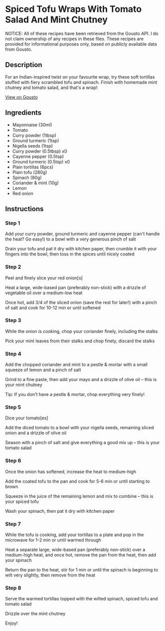 # Spiced Tofu Wraps With Tomato Salad And Mint Chutney

NOTICE: All of these recipes have been retrieved from the Gousto API. I do not claim ownership of any recipes in these files. These recipes are provided for informational purposes only, based on publicly available data from Gousto.

## Description

For an Indian-inspired twist on your favourite wrap, try these soft tortillas stuffed with fiery scrambled tofu and spinach. Finish with homemade mint chutney and tomato salad, and that's a wrap! 

[View on Gousto](https://www.gousto.co.uk/recipes/cookbook/spiced-tofu-wraps-with-mint-chutney)

## Ingredients

- Mayonnaise (30ml)
- Tomato
- Curry powder (1tbsp)
- Ground turmeric (1tsp)
- Nigella seeds (1tsp)
- Curry powder (0.5tbsp) x0
- Cayenne pepper (0.5tsp)
- Ground turmeric (0.5tsp) x0
- Plain tortillas (6pcs)
- Plain tofu (280g)
- Spinach (80g)
- Coriander & mint (10g)
- Lemon
- Red onion

## Instructions


### Step 1

Add your curry powder, ground turmeric and cayenne pepper (can't handle the heat? Go easy!) to a bowl with a very generous pinch of salt

Drain your tofu and pat it dry with kitchen paper, then crumble it with your fingers into the bowl, then toss in the spices until nicely coated


### Step 2

Peel and finely slice your red onion[s]

Heat a large, wide-based pan (preferably non-stick) with a drizzle of vegetable oil over a medium-low heat

Once hot, add 3/4 of the sliced onion (save the rest for later!) with a pinch of salt and cook for 10-12 min or until softened


### Step 3

While the onion is cooking, chop your coriander finely, including the stalks

Pick your mint leaves from their stalks and chop finely, discard the stalks


### Step 4

Add the chopped coriander and mint to a pestle & mortar with a small squeeze of lemon and a pinch of salt

Grind to a fine paste, then add your mayo and a drizzle of olive oil – this is your mint chutney

Tip: If you don't have a pestle & mortar, chop everything very finely!


### Step 5

Dice your tomato[es]

Add the diced tomato to a bowl with your nigella seeds, remaining sliced onion and a drizzle of olive oil

Season with a pinch of salt and give everything a good mix up – this is your tomato salad


### Step 6

Once the onion has softened, increase the heat to medium-high

Add the coated tofu to the pan and cook for 5-6 min or until starting to brown

Squeeze in the juice of the remaining lemon and mix to combine – this is your spiced tofu

Wash your spinach, then pat it dry with kitchen paper


### Step 7

While the tofu is cooking, add your tortillas to a plate and pop in the microwave for 1-2 min or until warmed through

Heat a separate large, wide-based pan (preferably non-stick) over a medium-high heat, and once hot, remove the pan from the heat, then add your spinach

Return the pan to the heat, stir for 1 min or until the spinach is beginning to wilt very slightly, then remove from the heat

### Step 8

Serve the warmed tortillas topped with the wilted spinach, spiced tofu and tomato salad

Drizzle over the mint chutney

Enjoy!


